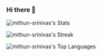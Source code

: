 ### Hi there 👋

<!--
**mithun-srinivas/mithun-srinivas** is a ✨ _special_ ✨ repository because its `README.md` (this file) appears on your GitHub profile.

Here are some ideas to get you started:

- 🔭 I’m currently working on ...
- 🌱 I’m currently learning ...
- 👯 I’m looking to collaborate on ...
- 🤔 I’m looking for help with ...
- 💬 Ask me about ...
- 📫 How to reach me: ...
- 😄 Pronouns: ...
- ⚡ Fun fact: ...
-->
![mithun-srinivas's Stats](https://github-readme-stats.vercel.app/api?username=mithun-srinivas&theme=dark&show_icons=true&hide_border=false&count_private=true)

![mithun-srinivas's Streak](https://github-readme-streak-stats.herokuapp.com/?user=mithun-srinivas&theme=dark&hide_border=false)

![mithun-srinivas's Top Languages](https://github-readme-stats.vercel.app/api/top-langs/?username=mithun-srinivas&theme=dark&show_icons=true&hide_border=false&layout=compact)
